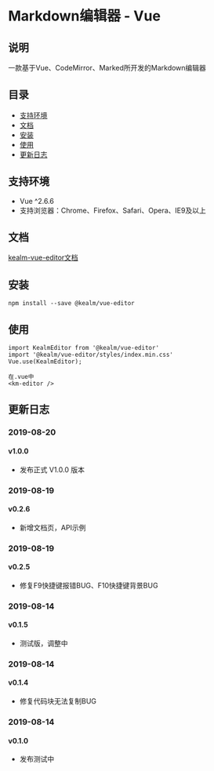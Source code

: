 # Markdown编辑器 - Vue

## 说明

一款基于Vue、CodeMirror、Marked所开发的Markdown编辑器

## 目录

- <a href="#1">支持环境</a>
- <a href="#2">文档</a>
- <a href="#3">安装</a>
- <a href="#4">使用</a>
- <a href="#5">更新日志</a>

<h2 id="1">支持环境</h2>

- Vue ^2.6.6
- 支持浏览器：Chrome、Firefox、Safari、Opera、IE9及以上

<h2 id="2">文档</h2>

[kealm-vue-editor文档](https://karmiy.github.io/kealm-vue-editor/docs/dist/index.html)

<h2 id="3">安装</h2>

    npm install --save @kealm/vue-editor
    
<h2 id="4">使用</h2>

    import KealmEditor from '@kealm/vue-editor'
    import '@kealm/vue-editor/styles/index.min.css'
    Vue.use(KealmEditor);
    
    在.vue中
    <km-editor />
    

<h2 id="5">更新日志</h2>

### 2019-08-20

#### v1.0.0

- 发布正式 V1.0.0 版本

### 2019-08-19

#### v0.2.6

- 新增文档页，API示例

### 2019-08-19

#### v0.2.5

- 修复F9快捷键报错BUG、F10快捷键背景BUG

### 2019-08-14

#### v0.1.5

- 测试版，调整中

### 2019-08-14

#### v0.1.4

- 修复代码块无法复制BUG

### 2019-08-14

#### v0.1.0

- 发布测试中
    

